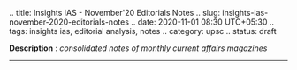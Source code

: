 .. title: Insights IAS - November'20 Editorials Notes
.. slug: insights-ias-november-2020-editorials-notes
.. date: 2020-11-01 08:30 UTC+05:30
.. tags: insights ias, editorial analysis, notes
.. category: upsc
.. status: draft

**Description** : *consolidated notes of monthly current affairs magazines*

***
<!-- TEASER_END -->